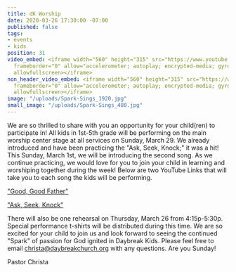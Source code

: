 ```yaml
---
title: dK Worship
date: 2020-03-26 17:30:00 -07:00
published: false
tags:
- events
- kids
position: 31
video_embed: <iframe width="560" height="315" src="https://www.youtube.com/embed/J3vXskhI1ig"
  frameborder="0" allow="accelerometer; autoplay; encrypted-media; gyroscope; picture-in-picture"
  allowfullscreen></iframe>
non_header_video_embed: <iframe width="560" height="315" src="https://www.youtube.com/embed/m8C_QF24u2I"
  frameborder="0" allow="accelerometer; autoplay; encrypted-media; gyroscope; picture-in-picture"
  allowfullscreen></iframe>
image: "/uploads/Spark-Sings_1920.jpg"
small_image: "/uploads/Spark-Sings_480.jpg"
---
```


We are so thrilled to share with you an opportunity for your child(ren) to participate in! All kids in 1st-5th grade will be performing on the main worship center stage at all services on Sunday, March 29. We already introduced and have been practicing the "Ask, Seek, Knock;" it was a hit! This Sunday, March 1st, we will be introducing the second song. As we continue practicing, we would love for you to join your child in learning and worshiping together during the week! Below are two YouTube Links that will take you to each song the kids will be performing. 

["Good, Good Father"](https://www.youtube.com/watch?v=m8C_QF24u2I) 

["Ask, Seek, Knock"](https://www.youtube.com/watch?v=J3vXskhI1ig&list=RDJ3vXskhI1ig&start_radio=1) 

There will also be one rehearsal on Thursday, March 26 from 4:15p-5:30p. Special performance t-shirts will be distributed during this time. We are so excited for your child to join us and look forward to seeing the continued "Spark" of passion for God ignited in Daybreak Kids. Please feel free to email christa@daybreakchurch.org with any questions. Are you Sunday!

Pastor Christa 
